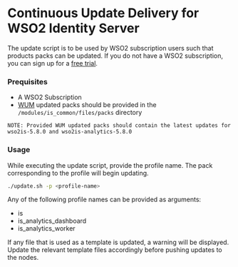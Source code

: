 # Continuous Update Delivery for WSO2 Identity Server

The update script is to be used by WSO2 subscription users such that products packs can be updated. If you do not have a WSO2 subscription, you can sign up for a [free trial](https://wso2.com/subscription/free-trial).

### Prequisites
* A WSO2 Subscription
* [WUM](https://wso2.com/updates/wum) updated packs should be provided in the `/modules/is_common/files/packs` directory

`
NOTE: Provided WUM updated packs should contain the latest updates for wso2is-5.8.0 and wso2is-analytics-5.8.0
`

### Usage
While executing the update script, provide the profile name. The pack corresponding to the profile will begin updating.
```bash
./update.sh -p <profile-name>
```
Any of the following profile names can be provided as arguments:
* is
* is_analytics_dashboard
* is_analytics_worker

If any file that is used as a template is updated, a warning will be displayed. Update the relevant template files accordingly before pushing updates to the nodes.
